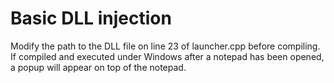 # Basic DLL injection

Modify the path to the DLL file on line 23 of launcher.cpp before compiling.
If compiled and executed under Windows after a notepad has been opened, a popup will appear on top of the notepad.
